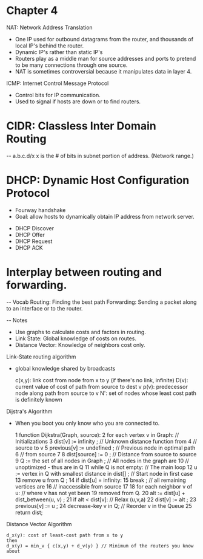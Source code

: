 # Chapter 4

NAT: Network Address Translation
- One IP used for outbound datagrams from the router, and thousands of local IP's behind the router.
- Dynamic IP's rather than static IP's
- Routers play as a middle man for source addresses and ports to pretend to be many connections through one source.
- NAT is sometimes controversial because it manipulates data in layer 4.

ICMP: Internet Control Message Protocol
- Control bits for IP communication.
- Used to signal if hosts are down or to find routers.
# CIDR: Classless Inter Domain Routing
-- a.b.c.d/x x is the # of bits in subnet portion of address. (Network range.)

# DHCP: Dynamic Host Configuration Protocol
- Fourway handshake
- Goal: allow hosts to dynamically obtain IP address from network server.

* DHCP Discover
* DHCP Offer
* DHCP Request
* DHCP ACK

# Interplay between routing and forwarding.
-- Vocab
Routing: Finding the best path
Forwarding: Sending a packet along to an interface or to the router.

-- Notes
- Use graphs to calculate costs and factors in routing.
- Link State: Global knowledge of costs on routes.
- Distance Vector: Knowledge of neighbors cost only.

Link-State routing algorithm
- global knowledge shared by broadcasts

    c(x,y): link cost from node from x to y (if there's no link, infinite)
    D(v): current value of cost of path from source to dest v
    p(v): predecessor node along path from source to v
    N': set of nodes whose least cost path is definitely known

Dijstra's Algorithm
- When you boot you only know who you are connected to.

    1  function Dijkstra(Graph, source):
    2      for each vertex v in Graph:                              // Initializations
    3          dist[v] := infinity ;                                // Unknown distance function from
    4                                                               // source to v
    5          previous[v] := undefined ;                           // Previous node in optimal path
    6                                                               // from source
    7
    8      dist[source] := 0 ;                                      // Distance from source to source
    9      Q := the set of all nodes in Graph ;                     // All nodes in the graph are
    10                                                              // unoptimized - thus are in Q
    11      while Q is not empty:                                   // The main loop
    12          u := vertex in Q with smallest distance in dist[] ; // Start node in first case
    13          remove u from Q ;
    14          if dist[u] = infinity:
    15              break ;                                         // all remaining vertices are
    16                                                              // inaccessible from source
    17
    18          for each neighbor v of u:                           // where v has not yet been
    19                                                                                 removed from Q.
    20              alt := dist[u] + dist_between(u, v) ;
    21              if alt < dist[v]:                               // Relax (u,v,a)
    22                  dist[v] := alt ;
    23                  previous[v] := u ;
    24                  decrease-key v in Q;                        // Reorder v in the Queue
    25      return dist;

Distance Vector Algorithm

    d_x(y): cost of least-cost path from x to y
    then
    d_x(y) = min_v { c(x,y) + d_v(y) } // Minimum of the routers you know about
